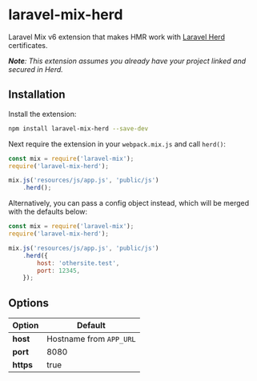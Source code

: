 # laravel-mix-herd
Laravel Mix v6 extension that makes HMR work with [Laravel Herd]([https://herd.laravel.com/]) certificates.

***Note**: This extension assumes you already have your project linked and secured in Herd.*

## Installation

Install the extension:

```sh
npm install laravel-mix-herd --save-dev
```

Next require the extension in your `webpack.mix.js` and call `herd()`:

```js
const mix = require('laravel-mix');
require('laravel-mix-herd');

mix.js('resources/js/app.js', 'public/js')
    .herd();
```

Alternatively, you can pass a config object instead, which will be merged with the defaults below:

```js
const mix = require('laravel-mix');
require('laravel-mix-herd');

mix.js('resources/js/app.js', 'public/js')
    .herd({
        host: 'othersite.test',
        port: 12345,
    });
```

## Options

| Option    | Default                 |
| --------- | ----------------------- |
| **host**  | Hostname from `APP_URL` |
| **port**  | 8080                    |
| **https** | true                    |
